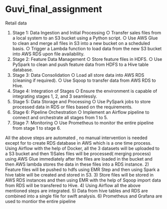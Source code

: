 # Guvi_final_assignment
Retail data 
1.	Stage 1: Data Ingestion and Initial Processing
○	Transfer sales files from a local system to an S3 bucket using a Python script.
○	Use AWS Glue to clean and merge all files in S3 into a new bucket on a scheduled basis.
○	Trigger a Lambda function to load data from the new S3 bucket into AWS RDS upon file availability.
2.	Stage 2: Feature Data Management
○	Store feature files in HDFS.
○	Use PySpark to clean and push feature data from HDFS to a Hive table database.
3.	Stage 3: Data Consolidation
○	Load all store data into AWS RDS (cleaning if required).
○	Use Sqoop to transfer data from AWS RDS to Hive.
4.	Stage 4: Integration of Stages
○	Ensure the environment is capable of integrating stages 1, 2, and 3 seamlessly.
5.	Stage 5: Data Storage and Processing
○	Use PySpark jobs to store processed data in RDS or files based on the requirements.
6.	Stage 6: Pipeline Orchestration
○	Implement an Airflow pipeline to connect and orchestrate all stages from 1 to 5.
7.	Stage 7: Monitoring
○	Use Prometheus to monitor the entire pipeline from stage 1 to stage 6.


All the above steps are automated , no manual intervention is needed except for to create RDS database in AWS which is a one time process. 
Using Airflow with the help of Docker, all the 3 datasets will be uploaded to a S3 bucket and then 
1)Sales files will be processed( merging process) using AWS Glue immediately after the files are loaded in the bucket and then AWS lambda stores the data in these files into a RDS instance.
2) Feature files will be pushed to hdfs using EMR Step and then using Spark a hive table will be created and stored in S3.
3) Store files will be stored in AWS RDS instances and then using EMR with the help of Sqoop import data from RDS will be transfered to Hive.
4) Using Airflow all the above mentioned steps are integrated.
5) Data from hive tables and RDS are combined into a single file for swift analysis.
6) Prometheus and Grafana are used to montior the entire pipeline
